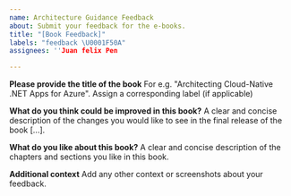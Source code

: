 ```yaml
---
name: Architecture Guidance Feedback
about: Submit your feedback for the e-books.
title: "[Book Feedback]"
labels: "feedback \U0001F50A"
assignees: ''Juan felix Pen 

---
```


**Please provide the title of the book**
For e.g. "Architecting Cloud-Native .NET Apps for Azure". Assign a corresponding label (if applicable)

**What do you think could be improved in this book?**
A clear and concise description of the changes you would like to see in the final release of the book [...]. 

**What do you like about this book?**
A clear and concise description of the chapters and sections you like in this book.

**Additional context**
Add any other context or screenshots about your feedback.
